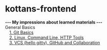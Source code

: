 # kottans-frontend

<b>--- My impressions about learned materials ---</b><br>
General Basics <br>
	&emsp;<a href="#">1. Git Basics</a> <br>
	&emsp;<a href="#">2. Linux, Command Line, HTTP Tools</a> <br>
	&emsp;<a href="#">3. VCS (hello gitty), GitHub and Collaboration</a> <br>
